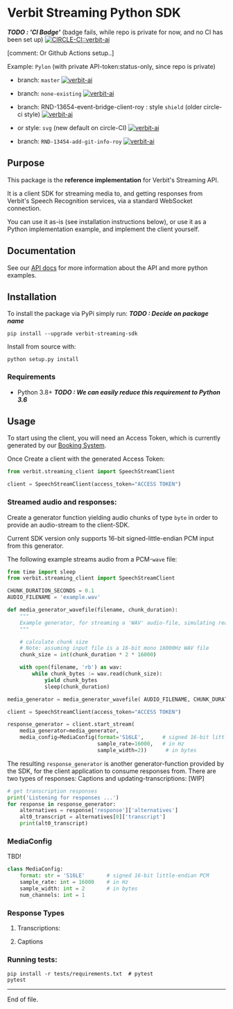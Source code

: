 # Verbit Streaming Python SDK

***TODO : 'CI Badge'***
(badge fails, while repo is private for now, and no CI has been set up)
[![CIRCLE-CI::verbit-ai](https://circleci.com/gh/verbit-ai/verbit-streaming-python-sdk/tree/master.svg?style=shield)](https://app.circleci.com/pipelines/github/verbit-ai/verbit-streaming-python-sdk)

[comment: Or Github Actions setup..]

Example: `Pylon` (with private API-token:status-only, since repo is private)

* branch: `master`
[![verbit-ai](https://circleci.com/gh/verbit-ai/pylon/tree/master.svg?style=shield&circle-token=de6a837438fb7efc31b8cb857b9304b0b1f0c09c)](https://app.circleci.com/pipelines/github/verbit-ai/pylon)

 * branch: `none-existing`
[![verbit-ai](https://circleci.com/gh/verbit-ai/pylon/tree/none-existing.svg?style=shield&circle-token=de6a837438fb7efc31b8cb857b9304b0b1f0c09c)](https://app.circleci.com/pipelines/github/verbit-ai/pylon)

  * branch: RND-13654-event-bridge-client-roy : style `shield` (older circle-ci style)
[![verbit-ai](https://circleci.com/gh/verbit-ai/pylon/tree/RND-13654-event-bridge-client-roy.svg?style=shield&circle-token=de6a837438fb7efc31b8cb857b9304b0b1f0c09c)](https://app.circleci.com/pipelines/github/verbit-ai/pylon)

 * or style: `svg` (new default on circle-CI)
   [![verbit-ai](https://circleci.com/gh/verbit-ai/pylon/tree/RND-13654-event-bridge-client-roy.svg?circle-token=de6a837438fb7efc31b8cb857b9304b0b1f0c09c)](https://app.circleci.com/pipelines/github/verbit-ai/pylon)

 * branch: `RND-13454-add-git-info-roy`
[![verbit-ai](https://circleci.com/gh/verbit-ai/pylon/tree/RND-13654-event-bridge-client-roy.svg?style=shield&circle-token=de6a837438fb7efc31b8cb857b9304b0b1f0c09c)](https://app.circleci.com/pipelines/github/verbit-ai/pylon)



## Purpose

This package is the __reference implementation__ for Verbit's Streaming API.

It is a client SDK for streaming media to, and getting responses from Verbit's
Speech Recognition services, via a standard WebSocket connection.

You can use it as-is (see installation instructions below), or use it as
a Python implementation example, and implement the client yourself.


## Documentation

See our [API docs](https://www.XXXX.ai/docs) for more information about the API and
more python examples.

## Installation

To install the package via PyPi simply run:  ***TODO : Decide on package name***

    pip install --upgrade verbit-streaming-sdk

Install from source with:

    python setup.py install

### Requirements

- Python 3.8+  ***TODO : We can easily reduce this requirement to Python 3.6***

## Usage

To start using the client, you will need an Access Token, which is currently
generated by our [Booking System](https://www.link-to-booking.co).

Once Create a client with the
generated Access Token:

```python
from verbit.streaming_client import SpeechStreamClient

client = SpeechStreamClient(access_token="ACCESS TOKEN")
```

### Streamed audio and responses:

Create a generator function yielding audio chunks of type `byte` in order to provide an audio-stream to the client-SDK.

Current SDK version only supports 16-bit signed-little-endian PCM input from this generator.

The following example streams audio from a PCM-`wave` file:

```example_client_wav.py
from time import sleep
from verbit.streaming_client import SpeechStreamClient

CHUNK_DURATION_SECONDS = 0.1
AUDIO_FILENAME = 'example.wav'

def media_generator_wavefile(filename, chunk_duration):
    """
    Example generator, for streaming a 'WAV' audio-file, simulating realtime playback-rate using sleep()
    """

    # calculate chunk size
    # Note: assuming input file is a 16-bit mono 16000Hz WAV file
    chunk_size = int(chunk_duration * 2 * 16000)

    with open(filename, 'rb') as wav:
        while chunk_bytes := wav.read(chunk_size):
            yield chunk_bytes
            sleep(chunk_duration)

media_generator = media_generator_wavefile( AUDIO_FILENAME, CHUNK_DURATION_SECONDS)

client = SpeechStreamClient(access_token="ACCESS TOKEN")

response_generator = client.start_stream(
    media_generator=media_generator,
    media_config=MediaConfig(format='S16LE',      # signed 16-bit little-endian PCM
                             sample_rate=16000,   # in Hz
                             sample_width=2))      # in bytes
```

The resulting `response_generator` is another generator-function provided by the SDK, for the client application to consume responses from. There are two types of responses: Captions and updating-transcriptions:
[WIP]
```python
# get transcription responses
print('Listening for responses ...')
for response in response_generator:
    alternatives = response['response']['alternatives']
    alt0_transcript = alternatives[0]['transcript']
    print(alt0_transcript)
```

### MediaConfig

TBD!

```python
class MediaConfig:
    format: str = 'S16LE'       # signed 16-bit little-endian PCM
    sample_rate: int = 16000    # in Hz
    sample_width: int = 2       # in bytes
    num_channels: int = 1
```
### Response Types

1. Transcriptions:

1. Captions

### Running tests:
```
pip install -r tests/requirements.txt  # pytest
pytest
```

----
End of file.